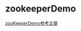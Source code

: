 # zookeeperDemo

 [zooKeeperDemo参考文章](https://www.cnblogs.com/xbq8080/category/960470.html "ZooKeeper参考文章")<br>
